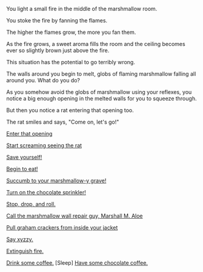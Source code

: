 You light a small fire in the middle of the marshmallow room.

You stoke the fire by fanning the flames.

The higher the flames grow, the more you fan them.

As the fire grows, a sweet aroma fills the room and the ceiling becomes ever so slightly brown just above the fire.

This situation has the potential to go terribly wrong.

The walls around you begin to melt, globs of flaming marshmallow falling all around you. What do you do?

As you somehow avoid the globs of marshmallow using your reflexes, you notice a big enough opening in the melted 
walls for you to squeeze through.

But then you notice a rat entering that opening too.

The rat smiles and says, "Come on, let's go!"

[Enter that opening](magic-world/alice.md)

[Start screaming seeing the rat](fire/alone.md)

[Save yourself!](run-away/outside.md)

[Begin to eat!](eating/inside.md)

[Succumb to your marshmallow-y grave!](succumb/game-over.md)

[Turn on the chocolate sprinkler!](sprinkler/eating-chocolate.md)

[Stop, drop, and roll.](stop-drop-roll/stop-drop-roll.md)

[Call the marshmallow wall repair guy, Marshall M. Aloe](call-marshall/call-marshall.md)

[Pull graham crackers from inside your jacket](graham-crackers/graham-crackers.md)

[Say xyzzy.](xyzzy/xyzzy.md)

[Extinguish fire.](extinguish-fire/extinguish-fire.md)

[Drink some coffee.](../coffee/coffee.md)
[Sleep]
[Have some chocolate coffee.](../chocolate/chocolate.md)


